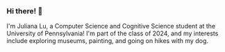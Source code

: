 ### Hi there! 👋

I'm Juliana Lu, a Computer Science and Cognitive Science student at the University of Pennsylvania! I'm part of the class of 2024, and my interests include exploring museums, painting, and going on hikes with my dog.

<!--
**lujuliana/lujuliana** is a ✨ _special_ ✨ repository because its `README.md` (this file) appears on your GitHub profile.

Here are some ideas to get you started:

- 🔭 I’m currently working on ...
- 🌱 I’m currently learning ...
- 👯 I’m looking to collaborate on ...
- 🤔 I’m looking for help with ...
- 💬 Ask me about ...
- 📫 How to reach me: ...
- 😄 Pronouns: ...
- ⚡ Fun fact: ...
-->
